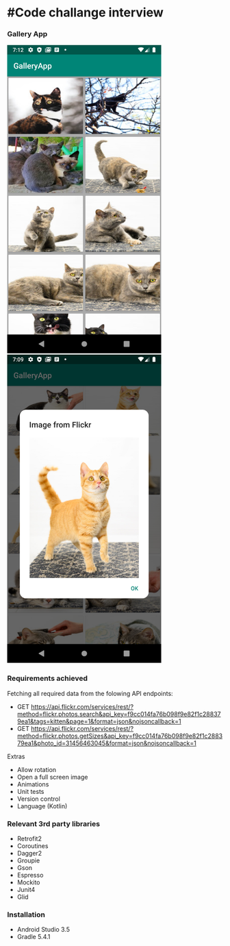 #Code challange interview
==================================

### Gallery App <br/>
<img src ="https://github.com/douglasalipio/gallery_miranda_interview/blob/master/app/src/main/assets/main_view_gallery.png"  width="360"/>&nbsp;&nbsp;
<img src ="https://github.com/douglasalipio/gallery_miranda_interview/blob/master/app/src/main/assets/alert_view_img1.png" width="360" />&nbsp;&nbsp;

### Requirements achieved

Fetching all required data from the folowing API endpoints:

- GET https://api.flickr.com/services/rest/?method=flickr.photos.search&api_key=f9cc014fa76b098f9e82f1c288379ea1&tags=kitten&page=1&format=json&nojsoncallback=1
- GET https://api.flickr.com/services/rest/?method=flickr.photos.getSizes&api_key=f9cc014fa76b098f9e82f1c288379ea1&photo_id=31456463045&format=json&nojsoncallback=1 

Extras

- Allow rotation
- Open a full screen image
- Animations
- Unit tests
- Version control
- Language (Kotlin)

### Relevant 3rd party libraries

- Retrofit2
- Coroutines
- Dagger2
- Groupie
- Gson
- Espresso
- Mockito
- Junit4
- Glid

### Installation

- Android Studio 3.5
- Gradle 5.4.1

